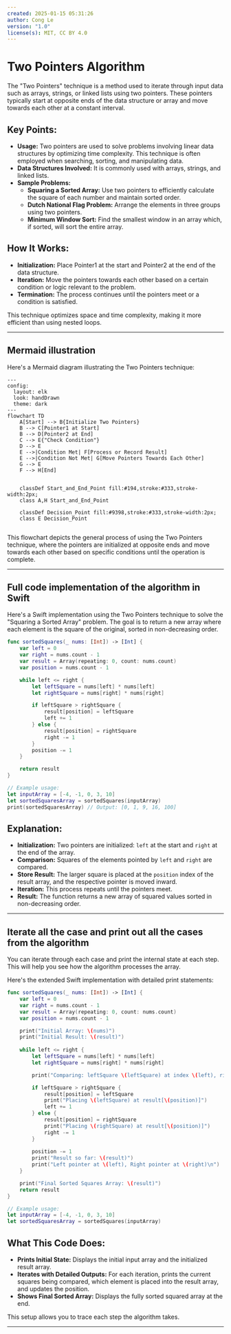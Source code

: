 ```yaml
---
created: 2025-01-15 05:31:26
author: Cong Le
version: "1.0"
license(s): MIT, CC BY 4.0
---
```


# Two Pointers Algorithm


The "Two Pointers" technique is a method used to iterate through input data such as arrays, strings, or linked lists using two pointers. These pointers typically start at opposite ends of the data structure or array and move towards each other at a constant interval.

## Key Points:
- **Usage:** Two pointers are used to solve problems involving linear data structures by optimizing time complexity. This technique is often employed when searching, sorting, and manipulating data.
- **Data Structures Involved:** It is commonly used with arrays, strings, and linked lists.
- **Sample Problems:**
  - **Squaring a Sorted Array:** Use two pointers to efficiently calculate the square of each number and maintain sorted order.
  - **Dutch National Flag Problem:** Arrange the elements in three groups using two pointers.
  - **Minimum Window Sort:** Find the smallest window in an array which, if sorted, will sort the entire array.

## How It Works:
- **Initialization:** Place Pointer1 at the start and Pointer2 at the end of the data structure.
- **Iteration:** Move the pointers towards each other based on a certain condition or logic relevant to the problem.
- **Termination:** The process continues until the pointers meet or a condition is satisfied.

This technique optimizes space and time complexity, making it more efficient than using nested loops.


---


## Mermaid illustration

Here's a Mermaid diagram illustrating the Two Pointers technique:

```mermaid
---
config:
  layout: elk
  look: handDrawn
  theme: dark
---
flowchart TD
    A[Start] --> B{Initialize Two Pointers}
    B --> C[Pointer1 at Start]
    B --> D[Pointer2 at End]
    C --> E{"Check Condition"}
    D --> E
    E -->|Condition Met| F[Process or Record Result]
    E -->|Condition Not Met| G[Move Pointers Towards Each Other]
    G --> E
    F --> H[End]


    classDef Start_and_End_Point fill:#194,stroke:#333,stroke-width:2px;
    class A,H Start_and_End_Point
    
    classDef Decision_Point fill:#9398,stroke:#333,stroke-width:2px;
    class E Decision_Point
    
```

This flowchart depicts the general process of using the Two Pointers technique, where the pointers are initialized at opposite ends and move towards each other based on specific conditions until the operation is complete.


---

## Full code implementation of the algorithm in Swift


Here's a Swift implementation using the Two Pointers technique to solve the "Squaring a Sorted Array" problem. The goal is to return a new array where each element is the square of the original, sorted in non-decreasing order.

```swift
func sortedSquares(_ nums: [Int]) -> [Int] {
    var left = 0
    var right = nums.count - 1
    var result = Array(repeating: 0, count: nums.count)
    var position = nums.count - 1

    while left <= right {
        let leftSquare = nums[left] * nums[left]
        let rightSquare = nums[right] * nums[right]

        if leftSquare > rightSquare {
            result[position] = leftSquare
            left += 1
        } else {
            result[position] = rightSquare
            right -= 1
        }
        position -= 1
    }

    return result
}

// Example usage:
let inputArray = [-4, -1, 0, 3, 10]
let sortedSquaresArray = sortedSquares(inputArray)
print(sortedSquaresArray) // Output: [0, 1, 9, 16, 100]
```

## Explanation:
- **Initialization:** Two pointers are initialized: `left` at the start and `right` at the end of the array.
- **Comparison:** Squares of the elements pointed by `left` and `right` are compared.
- **Store Result:** The larger square is placed at the `position` index of the result array, and the respective pointer is moved inward.
- **Iteration:** This process repeats until the pointers meet.
- **Result:** The function returns a new array of squared values sorted in non-decreasing order.

---



## Iterate all the case and print out all the cases from the algorithm


You can iterate through each case and print the internal state at each step.
This will help you see how the algorithm processes the array.

Here's the extended Swift implementation with detailed print statements:

```swift
func sortedSquares(_ nums: [Int]) -> [Int] {
    var left = 0
    var right = nums.count - 1
    var result = Array(repeating: 0, count: nums.count)
    var position = nums.count - 1

    print("Initial Array: \(nums)")
    print("Initial Result: \(result)")
    
    while left <= right {
        let leftSquare = nums[left] * nums[left]
        let rightSquare = nums[right] * nums[right]

        print("Comparing: leftSquare \(leftSquare) at index \(left), rightSquare \(rightSquare) at index \(right)")

        if leftSquare > rightSquare {
            result[position] = leftSquare
            print("Placing \(leftSquare) at result[\(position)]")
            left += 1
        } else {
            result[position] = rightSquare
            print("Placing \(rightSquare) at result[\(position)]")
            right -= 1
        }
        
        position -= 1
        print("Result so far: \(result)")
        print("Left pointer at \(left), Right pointer at \(right)\n")
    }

    print("Final Sorted Squares Array: \(result)")
    return result
}

// Example usage:
let inputArray = [-4, -1, 0, 3, 10]
let sortedSquaresArray = sortedSquares(inputArray)
```

## What This Code Does:
- **Prints Initial State:** Displays the initial input array and the initialized result array.
- **Iterates with Detailed Outputs:** For each iteration, prints the current squares being compared, which element is placed into the result array, and updates the position.
- **Shows Final Sorted Array:** Displays the fully sorted squared array at the end. 

This setup allows you to trace each step the algorithm takes.


---
